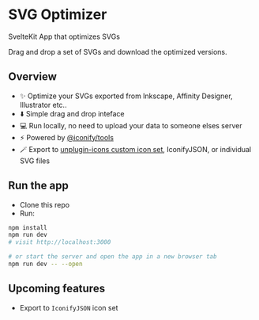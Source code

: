 # SVG Optimizer

SvelteKit App that optimizes SVGs

Drag and drop a set of SVGs and download the optimized versions.

## Overview

- ✨ Optimize your SVGs exported from Inkscape, Affinity Designer, Illustrator etc..
- ⬇️ Simple drag and drop inteface
- 💻 Run locally, no need to upload your data to someone elses server
- ⚡ Powered by [@iconify/tools](https://github.com/iconify/tools)
- 🪄 Export to [unplugin-icons custom icon set](https://github.com/antfu/unplugin-icons#custom-icons), IconifyJSON, or individual SVG files

## Run the app

- Clone this repo
- Run:

```bash
npm install
npm run dev
# visit http://localhost:3000

# or start the server and open the app in a new browser tab
npm run dev -- --open

```

## Upcoming features

- Export to `IconifyJSON` icon set
